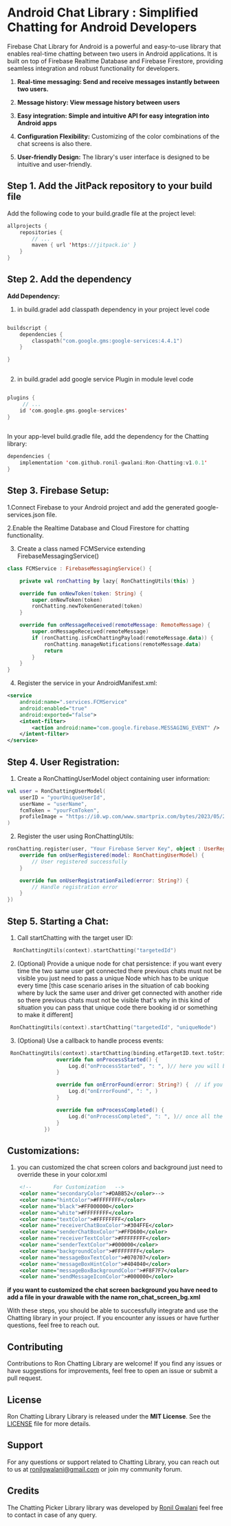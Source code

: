 

# Android Chat Library : Simplified Chatting for Android Developers

Firebase Chat Library for Android is a powerful and easy-to-use library that enables real-time chatting between two users in Android applications. It is built on top of Firebase Realtime Database and Firebase Firestore, providing seamless integration and robust functionality for developers.

1. **Real-time messaging: Send and receive messages instantly between two users.** 
2. **Message history: View message history between users**

3. **Easy integration: Simple and intuitive API for easy integration into Android apps** 

4. **Configuration Flexibility:** Customizing of the color combinations of the chat screens is also there.

5. **User-friendly Design:** The library's user interface is designed to be intuitive and user-friendly.



## Step 1. Add the JitPack repository to your build file
Add the following code to your build.gradle file at the project level:

```kotlin
allprojects {
    repositories {
        // ...
        maven { url 'https://jitpack.io' }
    }
}
```

## Step 2. Add the dependency

  **Add Dependency:** 
 1. in build.gradel add classpath dependency in your project level code

```kotlin

buildscript {
    dependencies {
        classpath("com.google.gms:google-services:4.4.1")
    }

}
                      

````

 2. in build.gradel add google service Plugin  in module level code

```kotlin

plugins {
     // ...
    id 'com.google.gms.google-services'
}
                      
````

In your app-level build.gradle file, add the dependency for the Chatting library:
```kotlin
dependencies {
    implementation 'com.github.ronil-gwalani:Ron-Chatting:v1.0.1'
}
```

## Step 3. Firebase Setup:

 1.Connect Firebase to your Android project and add the generated google-services.json file.

 2.Enable the Realtime Database and Cloud Firestore for chatting functionality.

 3. Create a class named FCMService extending FirebaseMessagingService()

```kotlin
class FCMService : FirebaseMessagingService() {

    private val ronChatting by lazy{ RonChattingUtils(this) }

    override fun onNewToken(token: String) {
        super.onNewToken(token)
        ronChatting.newTokenGenerated(token)
    }

    override fun onMessageReceived(remoteMessage: RemoteMessage) {
        super.onMessageReceived(remoteMessage)
        if (ronChatting.isFcmChattingPayload(remoteMessage.data)) {
            ronChatting.manageNotifications(remoteMessage.data)
            return
        }
    }
}
````
4. Register the service in your AndroidManifest.xml:

```xml
<service
    android:name=".services.FCMService"
    android:enabled="true"
    android:exported="false">
    <intent-filter>
        <action android:name="com.google.firebase.MESSAGING_EVENT" />
    </intent-filter>
</service>
````

## Step 4. User Registration:
1. Create a RonChattingUserModel object containing user information:
````kotlin
val user = RonChattingUserModel(
    userID = "yourUniqueUserId",
    userName = "userName",
    fcmToken = "yourFcmToken",
    profileImage = "https://i0.wp.com/www.smartprix.com/bytes/2023/05/2-photoutils.com_.jpg?ssl=1&quality=80&w=f"//can be null
)
````
2. Register the user using RonChattingUtils:
````kotlin
ronChatting.register(user, "Your Firebase Server Key", object : UserRegisterCallbacks {
    override fun onUserRegistered(model: RonChattingUserModel) {
        // User registered successfully
    }

    override fun onUserRegistrationFailed(error: String?) {
        // Handle registration error
    }
})
````

## Step 5. Starting a Chat:
1. Call startChatting with the target user ID:
````kotlin
  RonChattingUtils(context).startChatting("targetedId")
````
2. (Optional) Provide a unique node for chat persistence:
if you want every time the two same user get connected there previous chats must not be visible you just need to pass a unique Node which has to be unique every time 
[this case scenario arises in the situation of cab booking where by luck the same user and driver get connected with another ride so there previous chats must not be visible that's why in this kind of situation you can pass that unique code there booking id or something to make it different]
````kotlin
 RonChattingUtils(context).startChatting("targetedId", "uniqueNode")
````
3. (Optional) Use a callback to handle process events:

````kotlin
 RonChattingUtils(context).startChatting(binding.etTargetID.text.toString(), callback = object:ChattingResponseCallback{
                override fun onProcessStarted() {
                    Log.d("onProcessStarted", ": ", )// here you will be notified as so as you triger the startChatting methord so here you can start the actions like showing progress bar 
                }

                override fun onErrorFound(error: String?) {  // if you found any error from database or anything this methord will be trigered
                    Log.d("onErrorFound", ": ", )
                }

                override fun onProcessCompleted() {
                    Log.d("onProcessCompleted", ": ", )// once all the things are complted and the chatting screen is about to be started then this methored will be called so that you can peform the actions like stoping the progress bar
                }
            })
````


## Customizations:
1. you can customized the chat screen colors and background just need to override these in your color.xml

````xml
    <!--       For Customization   -->
    <color name="secondaryColor">#DABB52</color>-->
    <color name="hintColor">#FFFFFFFF</color>
    <color name="black">#FF000000</color>
    <color name="white">#FFFFFFFF</color>
    <color name="textColor">#FFFFFFFF</color>
    <color name="receiverChatBoxColor">#304FFE</color>
    <color name="senderChatBoxColor">#FFD600</color>
    <color name="receiverTextColor">#FFFFFFFF</color>
    <color name="senderTextColor">#000000</color>
    <color name="backgroundColor">#FFFFFFFF</color>
    <color name="messageBoxTextColor">#070707</color>
    <color name="messageBoxHintColor">#404040</color>
    <color name="messageBoxBackgroundColor">#F8F7F7</color>
    <color name="sendMessageIconColor">#000000</color>

````

**if you want to customized the chat screen background you have need to add a file in your drawable with the name 
ron_chat_screen_bg.xml**


With these steps, you should be able to successfully integrate and use the Chatting library in your project. If you encounter any issues or have further questions, feel free to reach out.

## Contributing

Contributions to Ron Chatting Library are welcome! If you find any issues or have suggestions for improvements, feel free to open an issue or submit a pull request.

## License

 Ron Chatting Library  Library is released under the **MIT License**. See the [LICENSE](https://en.wikipedia.org/wiki/MIT_License) file for more details.

## Support

For any questions or support related to Chatting Library, you can reach out to us at ronilgwalani@gmail.com or join my community forum.

## Credits

The Chatting Picker Library library was developed by [Ronil Gwalani](https://github.com/ronil-gwalani) feel free to contact in case of any query.
